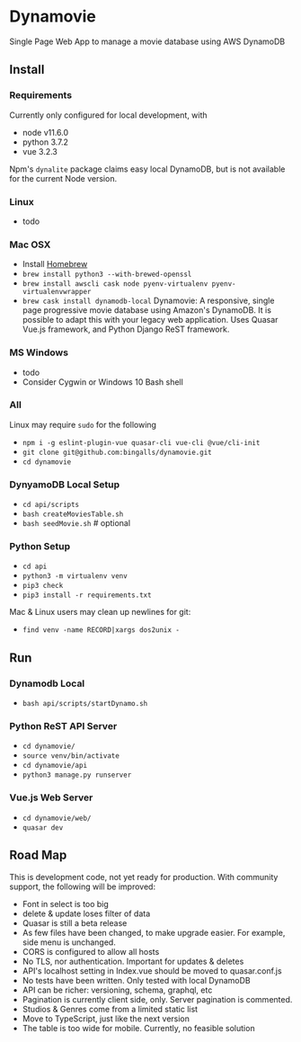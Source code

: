 # Dynamovie
Single Page Web App to manage a movie database using AWS DynamoDB

## Install
### Requirements
Currently only configured for local development, with
* node v11.6.0
* python 3.7.2
* vue 3.2.3

Npm's `dynalite` package claims easy local DynamoDB, but is not available for the
current Node version.

### Linux
* todo

### Mac OSX
* Install [Homebrew](https://brew.sh/)
* `brew install python3 --with-brewed-openssl`
* `brew install awscli cask node pyenv-virtualenv pyenv-virtualenvwrapper`
* `brew cask install dynamodb-local`
Dynamovie: A responsive, single page progressive movie database using Amazon's DynamoDB.
It is possible to adapt this with your legacy web application.
Uses Quasar Vue.js framework, and Python Django ReST framework.

### MS Windows
* todo
* Consider Cygwin or Windows 10 Bash shell

### All
Linux may require `sudo` for the following
* `npm i -g eslint-plugin-vue quasar-cli vue-cli @vue/cli-init`
* `git clone git@github.com:bingalls/dynamovie.git`
* `cd dynamovie`

### DynyamoDB Local Setup
* `cd api/scripts`
* `bash createMoviesTable.sh`
* `bash seedMovie.sh` # optional

### Python Setup
* `cd api`
* `python3 -m virtualenv venv`
* `pip3 check`
* `pip3 install -r requirements.txt`

Mac & Linux users may clean up newlines for git:
* `find venv -name RECORD|xargs dos2unix -`

## Run
### Dynamodb Local
* `bash api/scripts/startDynamo.sh`

### Python ReST API Server
* `cd dynamovie/`
* `source venv/bin/activate`
* `cd dynamovie/api`
* `python3 manage.py runserver`

### Vue.js Web Server
* `cd dynamovie/web/`
* `quasar dev`

## Road Map
This is development code, not yet ready for production. With community support, the following
will be improved:

* Font in select is too big
* delete & update loses filter of data
* Quasar is still a beta release
* As few files have been changed, to make upgrade easier. For example, side menu is unchanged.
* CORS is configured to allow all hosts
* No TLS, nor authentication. Important for updates & deletes
* API's localhost setting in Index.vue should be moved to quasar.conf.js
* No tests have been written. Only tested with local DynamoDB
* API can be richer: versioning, schema, graphql, etc
* Pagination is currently client side, only. Server pagination is commented.
* Studios & Genres come from a limited static list
* Move to TypeScript, just like the next version 
* The table is too wide for mobile. Currently, no feasible solution
